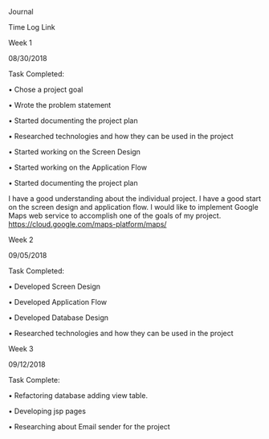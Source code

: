 Journal

Time Log Link

Week 1

08/30/2018

Task Completed:

•	Chose a project goal

•	Wrote the problem statement

•	Started documenting the project plan

•	Researched technologies and how they can be used in the project

•	Started working on the Screen Design 

•	Started working on the Application Flow

•	Started documenting the project plan


I have a good understanding about the individual project. I have a good start on the screen design and application flow. I would like to implement Google Maps web service to accomplish one of the goals of my project. 
https://cloud.google.com/maps-platform/maps/

Week 2

09/05/2018

Task Completed:

•	Developed Screen Design 

•	Developed Application Flow

•	Developed Database Design

•	Researched technologies and how they can be used in the project

Week 3

09/12/2018

Task Complete:

•	Refactoring database adding view table.

•	Developing jsp pages

•	Researching about Email sender for the project 




